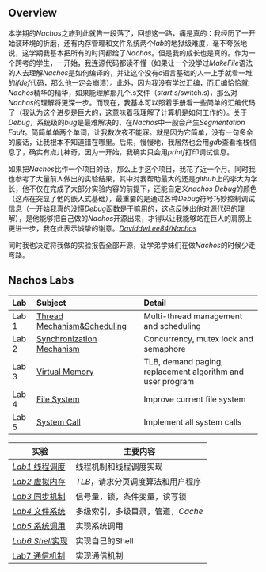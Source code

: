 ## Overview

本学期的*Nachos*之旅到此就告一段落了，回想这一路，痛是真的：我经历了一开始装环境的折磨，还有内存管理和文件系统两个*lab*的地狱级难度，毫不夸张地说，这学期我基本把所有的时间都给了*Nachos*。但是我的成长也是真的。作为一个跨考的学生，一开始，我连源代码都读不懂（如果让一个没学过*MakeFile*语法的人去理解*Nachos*是如何编译的，并让这个没有*c*语言基础的人一上手就看一堆的*ifdef*代码，那么他一定会崩溃）。此外，因为我没有学过汇编，而汇编恰恰就*Nachos*精华的精华，如果能理解那几个.s文件（*start.s*/switch.s)，那么对*Nachos*的理解将更深一步。而现在，我基本可以照着手册看一些简单的汇编代码了（我认为这个进步是巨大的，这意味着我理解了计算机是如何工作的）。关于*Debug*，系统级的*bug*是最难解决的，在*Nachos*中一般会产生*Segmentation* *Fault*。简简单单两个单词，让我数次夜不能寐。就是因为它简单，没有一句多余的废话，让我根本不知道错在哪里。后来，慢慢地，我居然也会用*gdb*查看堆栈信息了，确实有点儿神奇，因为一开始，我确实只会用*printf*打印调试信息。

如果把*Nachos*比作一个项目的话，那么上手这个项目，我花了近一个月。同时我也参考了大量前人做出的实验结果，其中对我帮助最大的还是*github*上的李大为学长，他不仅在完成了大部分实验内容的前提下，还能自定义*nachos* *Debug*的颜色（这点在突显了他的嵌入式基础），最重要的是通过各种*Debug*符号巧妙控制调试信息（一开始我真的没懂*Debug*函数是干嘛用的，这点反映出他对源代码的理解），是他能够把自己做的*Nachos*开源出来，才得以让我能够站在巨人的肩膀上更进一步，我在此表示诚挚的谢意。[*DaviddwLee84/Nachos*](https://github.com/daviddwlee84/OperatingSystem/blob/master/Lab/Lab4_VirtualMemory/README.md)

同时我也决定将我做的实验报告全部开源，让学弟学妹们在做*Nachos*的时候少走弯路。

## Nachos Labs

| Lab   | Subject                                                      | Detail                                                     |
| :---- | :----------------------------------------------------------- | :--------------------------------------------------------- |
| Lab 1 | [Thread Mechanism&Scheduling](labs\Lab1.md) | Multi-thread management and scheduling                     |
| Lab 2 | [Synchronization Mechanism](labs\Lab3.md)           | Concurrency, mutex lock and semaphore                      |
| Lab 3 | [Virtual Memory](labs\Lab2.md)                      | TLB, demand paging, replacement algorithm and user program |
| Lab 4 | [File System](labs\Lab4.md)                         | Improve current file system                                |
| Lab 5 | [System Call](labs\Lab5.md)                         | Implement all system calls                                 |

| 实验                                         | 主要内容                          |
| -------------------------------------------- | --------------------------------- |
| [*Lab1* 线程调度](labs/lab1.md)              | 线程机制和线程调度实现            |
| [*Lab2* 虚拟内存]()                          | *TLB*，请求分页调度算法和用户程序 |
| [*Lab3* 同步机制]()                          | 信号量，锁，条件变量，读写锁      |
| [*Lab4* 文件系统]()                          | 多级索引，多级目录，管道，*Cache* |
| [*Lab5* 系统调用](labs/FileSystem/README.md) | 实现系统调用                      |
| [*Lab6* *Shell*实现]()                       | 实现自己的Shell                   |
| [Lab7 通信机制]()                            | 实现通信机制                      |

